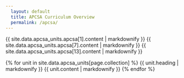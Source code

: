 ```yaml
---
  layout: default
  title: APCSA Curriculum Overview
  permalink: /apcsa/
---
```


{{ site.data.apcsa_units.apcsa[1].content | markdownify }}
{{ site.data.apcsa_units.apcsa[7].content | markdownify }}
{{ site.data.apcsa_units.apcsa[13].content | markdownify }}

{% for unit in site.data.apcsa_units[page.collection] %}
  {{ unit.heading | markdownify }}
  {{ unit.content | markdownify }}
{% endfor %}
